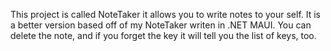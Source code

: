 This project is called NoteTaker it allows you to write notes to your self. It is a better version based off of my NoteTaker writen in .NET MAUI. You can delete the note, and if you forget the key it will tell you the list of keys, too.

